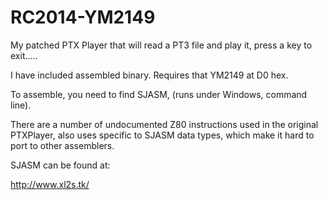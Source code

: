 # RC2014-YM2149
My patched PTX Player that will read a PT3 file and play it, press a key to exit.....

I have included assembled binary. Requires that YM2149 at D0 hex.


To assemble, you need to find SJASM, (runs under Windows, command line).


There are a number of undocumented Z80 instructions used in the original PTXPlayer, also uses specific to SJASM
data types, which make it hard to port to other assemblers.


SJASM can be found at:

http://www.xl2s.tk/
